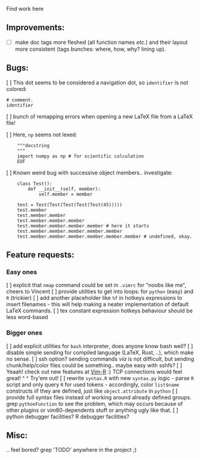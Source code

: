 Find work here

Improvements:
-------------

- [ ] make doc tags more fleshed (all function names *etc.*) and their layout
  more consistent (tags bunches: where, how, why? lining up).


Bugs:
-----
[ ] This dot seems to be considered a navigation dot, so `identifier` is not
colored:

    # comment.
    identifier

[ ] bunch of remapping errors when opening a new LaTeX file from a LaTeX file!

[ ] Here, `np` seems not lexed:

        """docstring
        """
        import numpy as np # for scientific calculation
        EOF

[ ] Known weird bug with successive object members.. investigate:

        class Test():
            def __init__(self, member):
                self.member = member

        test = Test(Test(Test(Test(Test(45)))))
        test.member
        test.member.member
        test.member.member.member
        test.member.member.member.member # here it starts
        test.member.member.member.member.member
        test.member.member.member.member.member.member # undefined, okay.


Feature requests:
-----------------

### Easy ones

[ ] explicit that `nmap` command could be set in `.vimrc` for "noobs like me",
    cheers to Vincent
[ ] provide utilities to get into loops: for `python` (easy) and `R` (trickier)
[ ] add another placeholder like `%f` in hotkeys expressions to insert filenames
    - this will help making a neater implementation of default LaTeX commands.
[ ] tex constant expression hotkeys behaviour should be less word-based

### Bigger ones

[ ] add explicit utilities for `bash` interpreter, does anyone know bash well?
[ ] disable simple sending for compiled language (LaTeX, Rust, ..), which make
    no sense.
[ ] ssh option? sending commands *via* is not difficult, but sending
  chunk/help/color files could be something.. maybe easy with sshfs?
[ ] Yeaah! check out new features at [Vim-R](https://github.com/jalvesaq/Nvim-R)
    :) TCP connections would feel great! ^ ^ Try'em out!
[ ] rewrite `syntax.R` with new `syntax.py` logic
    - parse `R` script and only query `R` for used tokens
    - accordingly, color `list$name` constructs iif they are defined, just like
      `object.attribute` in `python`
[ ] provide full syntax files instead of working around already defined groups.
    grep `pythonFunction` to see the problem, which may occurs because of other
    plugins or vim80-dependents stuff or anything ugly like that.
[ ] python debugger facilities? R debugger facilities?

Misc:
-----

.. feel bored? grep 'TODO' anywhere in the project ;)

